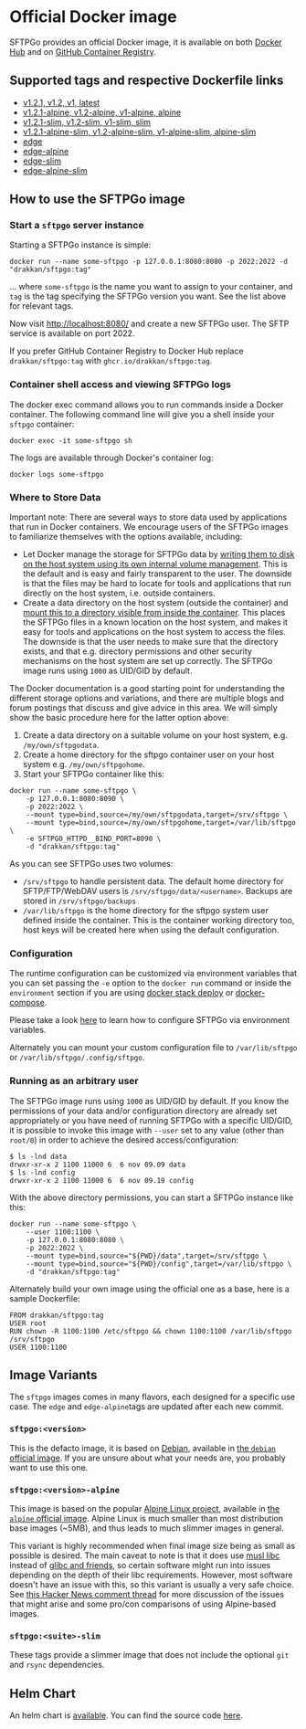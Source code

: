 # Official Docker image

SFTPGo provides an official Docker image, it is available on both [Docker Hub](https://hub.docker.com/r/drakkan/sftpgo) and on [GitHub Container Registry](https://github.com/users/drakkan/packages/container/package/sftpgo).

## Supported tags and respective Dockerfile links

- [v1.2.1, v1.2, v1, latest](https://github.com/drakkan/sftpgo/blob/v1.2.1/Dockerfile.full)
- [v1.2.1-alpine, v1.2-alpine, v1-alpine, alpine](https://github.com/drakkan/sftpgo/blob/v1.2.1/Dockerfile.full.alpine)
- [v1.2.1-slim, v1.2-slim, v1-slim, slim](https://github.com/drakkan/sftpgo/blob/v1.2.1/Dockerfile)
- [v1.2.1-alpine-slim, v1.2-alpine-slim, v1-alpine-slim, alpine-slim](https://github.com/drakkan/sftpgo/blob/v1.2.1/Dockerfile.alpine)
- [edge](../Dockerfile.full)
- [edge-alpine](../Dockerfile.full.alpine)
- [edge-slim](../Dockerfile)
- [edge-alpine-slim](../Dockerfile.alpine)

## How to use the SFTPGo image

### Start a `sftpgo` server instance

Starting a SFTPGo instance is simple:

```shell
docker run --name some-sftpgo -p 127.0.0.1:8080:8080 -p 2022:2022 -d "drakkan/sftpgo:tag"
```

... where `some-sftpgo` is the name you want to assign to your container, and `tag` is the tag specifying the SFTPGo version you want. See the list above for relevant tags.

Now visit [http://localhost:8080/](http://localhost:8080/) and create a new SFTPGo user. The SFTP service is available on port 2022.

If you prefer GitHub Container Registry to Docker Hub replace `drakkan/sftpgo:tag` with `ghcr.io/drakkan/sftpgo:tag`.

### Container shell access and viewing SFTPGo logs

The docker exec command allows you to run commands inside a Docker container. The following command line will give you a shell inside your `sftpgo` container:

```shell
docker exec -it some-sftpgo sh
```

The logs are available through Docker's container log:

```shell
docker logs some-sftpgo
```

### Where to Store Data

Important note: There are several ways to store data used by applications that run in Docker containers. We encourage users of the SFTPGo images to familiarize themselves with the options available, including:

- Let Docker manage the storage for SFTPGo data by [writing them to disk on the host system using its own internal volume management](https://docs.docker.com/engine/tutorials/dockervolumes/#adding-a-data-volume). This is the default and is easy and fairly transparent to the user. The downside is that the files may be hard to locate for tools and applications that run directly on the host system, i.e. outside containers.
- Create a data directory on the host system (outside the container) and [mount this to a directory visible from inside the container]((https://docs.docker.com/engine/tutorials/dockervolumes/#mount-a-host-directory-as-a-data-volume)). This places the SFTPGo files in a known location on the host system, and makes it easy for tools and applications on the host system to access the files. The downside is that the user needs to make sure that the directory exists, and that e.g. directory permissions and other security mechanisms on the host system are set up correctly. The SFTPGo image runs using `1000` as UID/GID by default.

The Docker documentation is a good starting point for understanding the different storage options and variations, and there are multiple blogs and forum postings that discuss and give advice in this area. We will simply show the basic procedure here for the latter option above:

1. Create a data directory on a suitable volume on your host system, e.g. `/my/own/sftpgodata`.
2. Create a home directory for the sftpgo container user on your host system e.g. `/my/own/sftpgohome`.
3. Start your SFTPGo container like this:

```shell
docker run --name some-sftpgo \
    -p 127.0.0.1:8080:8090 \
    -p 2022:2022 \
    --mount type=bind,source=/my/own/sftpgodata,target=/srv/sftpgo \
    --mount type=bind,source=/my/own/sftpgohome,target=/var/lib/sftpgo \
    -e SFTPGO_HTTPD__BIND_PORT=8090 \
    -d "drakkan/sftpgo:tag"
```

As you can see SFTPGo uses two volumes:

- `/srv/sftpgo` to handle persistent data. The default home directory for SFTP/FTP/WebDAV users is `/srv/sftpgo/data/<username>`. Backups are stored in `/srv/sftpgo/backups`
- `/var/lib/sftpgo` is the home directory for the sftpgo system user defined inside the container. This is the container working directory too, host keys will be created here when using the default configuration.

### Configuration

The runtime configuration can be customized via environment variables that you can set passing the `-e` option to the `docker run` command or inside the `environment` section if you are using [docker stack deploy](https://docs.docker.com/engine/reference/commandline/stack_deploy/) or [docker-compose](https://github.com/docker/compose).

Please take a look [here](../docs/full-configuration.md#environment-variables) to learn how to configure SFTPGo via environment variables.

Alternately you can mount your custom configuration file to `/var/lib/sftpgo` or `/var/lib/sftpgo/.config/sftpgo`.

### Running as an arbitrary user

The SFTPGo image runs using `1000` as UID/GID by default. If you know the permissions of your data and/or configuration directory are already set appropriately or you have need of running SFTPGo with a specific UID/GID, it is possible to invoke this image with `--user` set to any value (other than `root/0`) in order to achieve the desired access/configuration:

```shell
$ ls -lnd data
drwxr-xr-x 2 1100 11000 6  6 nov 09.09 data
$ ls -lnd config
drwxr-xr-x 2 1100 11000 6  6 nov 09.19 config
```

With the above directory permissions, you can start a SFTPGo instance like this:

```shell
docker run --name some-sftpgo \
    --user 1100:1100 \
    -p 127.0.0.1:8080:8080 \
    -p 2022:2022 \
    --mount type=bind,source="${PWD}/data",target=/srv/sftpgo \
    --mount type=bind,source="${PWD}/config",target=/var/lib/sftpgo \
    -d "drakkan/sftpgo:tag"
```

Alternately build your own image using the official one as a base, here is a sample Dockerfile:

```shell
FROM drakkan/sftpgo:tag
USER root
RUN chown -R 1100:1100 /etc/sftpgo && chown 1100:1100 /var/lib/sftpgo /srv/sftpgo
USER 1100:1100
```

## Image Variants

The `sftpgo` images comes in many flavors, each designed for a specific use case. The `edge` and `edge-alpine`tags are updated after each new commit.

### `sftpgo:<version>`

This is the defacto image, it is based on [Debian](https://www.debian.org/), available in [the `debian` official image](https://hub.docker.com/_/debian). If you are unsure about what your needs are, you probably want to use this one.

### `sftpgo:<version>-alpine`

This image is based on the popular [Alpine Linux project](https://alpinelinux.org/), available in [the `alpine` official image](https://hub.docker.com/_/alpine). Alpine Linux is much smaller than most distribution base images (~5MB), and thus leads to much slimmer images in general.

This variant is highly recommended when final image size being as small as possible is desired. The main caveat to note is that it does use [musl libc](https://musl.libc.org/) instead of [glibc and friends](https://www.etalabs.net/compare_libcs.html), so certain software might run into issues depending on the depth of their libc requirements. However, most software doesn't have an issue with this, so this variant is usually a very safe choice. See [this Hacker News comment thread](https://news.ycombinator.com/item?id=10782897) for more discussion of the issues that might arise and some pro/con comparisons of using Alpine-based images.

### `sftpgo:<suite>-slim`

These tags provide a slimmer image that does not include the optional `git` and `rsync` dependencies.

## Helm Chart

An helm chart is [available](https://artifacthub.io/packages/helm/sagikazarmark/sftpgo). You can find the source code [here](https://github.com/sagikazarmark/helm-charts/tree/master/charts/sftpgo).
